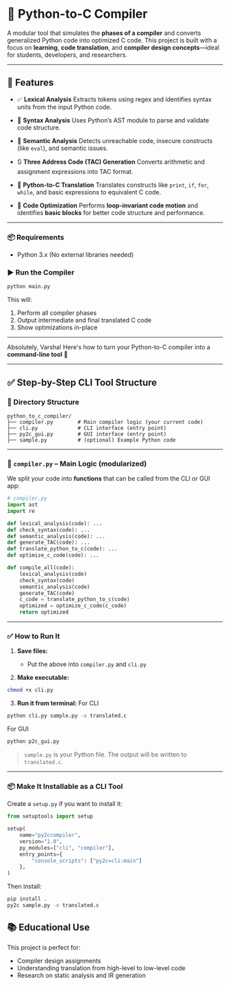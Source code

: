 
# 🔧 Python-to-C Compiler 

A modular  tool that simulates the **phases of a compiler** and converts generalized Python code into optimized C code. This project is built with a focus on **learning**, **code translation**, and **compiler design concepts**—ideal for students, developers, and researchers.

---

## 🚀 Features

* ✅ **Lexical Analysis**
  Extracts tokens using regex and identifies syntax units from the input Python code.

* 🧠 **Syntax Analysis**
  Uses Python’s AST module to parse and validate code structure.

* 🧩 **Semantic Analysis**
  Detects unreachable code, insecure constructs (like `eval`), and semantic issues.

* 🔃 **Three Address Code (TAC) Generation**
  Converts arithmetic and assignment expressions into TAC format.

* 🔁 **Python-to-C Translation**
  Translates constructs like `print`, `if`, `for`, `while`, and basic expressions to equivalent C code.

* 🚀 **Code Optimization**
  Performs **loop-invariant code motion** and identifies **basic blocks** for better code structure and performance.

---



### 📦 Requirements

* Python 3.x (No external libraries needed)

### ▶️ Run the Compiler

```bash
python main.py
```

This will:

1. Perform all compiler phases
2. Output intermediate and final translated C code
3. Show optimizations in-place

---

Absolutely, Varsha! Here's how to turn your Python-to-C compiler into a **command-line tool** 🚀

---

## ✅ Step-by-Step CLI Tool Structure

### 📁 Directory Structure

```
python_to_c_compiler/
├── compiler.py        # Main compiler logic (your current code)
├── cli.py             # CLI interface (entry point)
├── py2c_gui.py        # GUI interface (entry point)
├── sample.py          # (optional) Example Python code
```

---

### 🧠 `compiler.py` – Main Logic (modularized)

We split your code into **functions** that can be called from the CLI or GUI app:

```python
# compiler.py
import ast
import re

def lexical_analysis(code): ...
def check_syntax(code): ...
def semantic_analysis(code): ...
def generate_TAC(code): ...
def translate_python_to_c(code): ...
def optimize_c_code(code): ...

def compile_all(code):
    lexical_analysis(code)
    check_syntax(code)
    semantic_analysis(code)
    generate_TAC(code)
    c_code = translate_python_to_c(code)
    optimized = optimize_c_code(c_code)
    return optimized
```

---


### ✅ How to Run It

1. **Save files:**

   * Put the above into `compiler.py` and `cli.py`

2. **Make executable:**

```bash
chmod +x cli.py
```

3. **Run it from terminal:**
   For CLI
```bash
python cli.py sample.py -o translated.c
```
 For GUI 
```bash
python p2c_gui.py

```

> `sample.py` is your Python file. The output will be written to `translated.c`.

---

### 📦 Make It Installable as a CLI Tool

Create a `setup.py` if you want to install it:

```python
from setuptools import setup

setup(
    name="py2ccompiler",
    version="1.0",
    py_modules=["cli", "compiler"],
    entry_points={
        "console_scripts": ["py2c=cli:main"]
    },
)
```

Then install:

```bash
pip install .
py2c sample.py -o translated.c
```

## 📚 Educational Use

This project is perfect for:

* Compiler design assignments
* Understanding translation from high-level to low-level code
* Research on static analysis and IR generation



